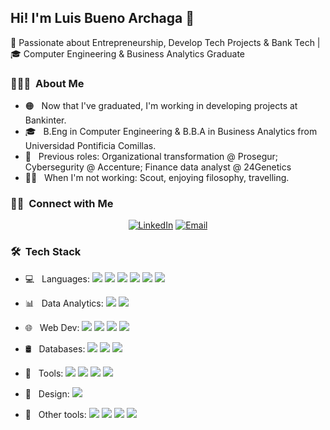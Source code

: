 <h2> Hi! I'm Luis Bueno Archaga 👋 </h2>

🚀 Passionate about Entrepreneurship, Develop Tech Projects & Bank Tech | 🎓 Computer Engineering & Business Analytics Graduate

<h3> 👨🏻‍💻 &nbsp;About Me</h3>

- 🟠 &nbsp; Now that I've graduated, I'm working in developing projects at Bankinter.
- 🎓 &nbsp; B.Eng in Computer Engineering & B.B.A in Business Analytics from Universidad Pontificia Comillas.
- 💼 &nbsp; Previous roles: Organizational transformation @ Prosegur; Cybersegurity @ Accenture; Finance data analyst @ 24Genetics
- 🏄‍♂️ &nbsp; When I'm not working: Scout, enjoying filosophy, travelling.

<h3> 🤝🏻 &nbsp;Connect with Me </h3>

<p align="center">
<a href="https://www.linkedin.com/in/luis-bueno-archaga-2687b6195"><img alt="LinkedIn" src="https://img.shields.io/badge/LinkedIn-luis--bueno--archaga-blue?style=for-the-badge&logo=linkedin"></a>
<a href="mailto:lbarchaga@gmail.com"><img alt="Email" src="https://img.shields.io/badge/Email-lbarchaga@gmail.com-blue?style=for-the-badge&logo=gmail"></a>
</p>

<h3> 🛠 &nbsp;Tech Stack</h3>

- 💻 &nbsp; Languages:
  <img src="https://img.shields.io/badge/COBOL%20-%2314304C.svg?&style=for-the-badge&logo=cobol&logoColor=white"/> 
  <img src="https://img.shields.io/badge/python%20-%2314354C.svg?&style=for-the-badge&logo=python&logoColor=white"/> 
  <img src="https://img.shields.io/badge/R-%23276DC3.svg?&style=for-the-badge&logo=r&logoColor=white"/> 
  <img src="https://img.shields.io/badge/java-%23ED8B00.svg?&style=for-the-badge&logo=java&logoColor=white"/> 
  <img src="https://img.shields.io/badge/c%20-%2300599C.svg?&style=for-the-badge&logo=c&logoColor=white"/> 
  <img src="https://img.shields.io/badge/javascript%20-%23323330.svg?&style=for-the-badge&logo=javascript&logoColor=%23F7DF1E"/>

- 📊 &nbsp; Data Analytics:
  <img src="https://img.shields.io/badge/sql-%2307405e.svg?&style=for-the-badge&logo=sql&logoColor=white"/> 
  <img src="https://img.shields.io/badge/pySpark-%23E25A1C.svg?&style=for-the-badge&logo=apache%20spark&logoColor=white"/>

- 🌐 &nbsp; Web Dev:
  <img src="https://img.shields.io/badge/html5%20-%23E34F26.svg?&style=for-the-badge&logo=html5&logoColor=white"/> 
  <img src="https://img.shields.io/badge/css3%20-%231572B6.svg?&style=for-the-badge&logo=css3&logoColor=white"/> 
  <img src="https://img.shields.io/badge/django%20-%23092E20.svg?&style=for-the-badge&logo=django&logoColor=white"/> 
  <img src="https://img.shields.io/badge/react%20-%2320232a.svg?&style=for-the-badge&logo=react&logoColor=%2361DAFB"/>

- 🛢 &nbsp; Databases:
  <img src="https://img.shields.io/badge/mysql-%2300f.svg?&style=for-the-badge&logo=mysql&logoColor=white"/> 
  <img src ="https://img.shields.io/badge/MongoDB-%234ea94b.svg?&style=for-the-badge&logo=mongodb&logoColor=white"/> 
  <img src ="https://img.shields.io/badge/sqlite-%2307405e.svg?&style=for-the-badge&logo=sqlite&logoColor=white"/>

- 🔧 &nbsp; Tools:
  <img src="https://img.shields.io/badge/git%20-%23F05033.svg?&style=for-the-badge&logo=git&logoColor=white"/> 
  <img src="https://img.shields.io/badge/github%20-%23121011.svg?&style=for-the-badge&logo=github&logoColor=white"/>
  <img src="https://img.shields.io/badge/Visual%20Studio%20Code-0078d7.svg?&style=for-the-badge&logo=visual-studio-code&logoColor=white"/> 
  <img src="https://img.shields.io/badge/anaconda-%2344A833.svg?&style=for-the-badge&logo=anaconda&logoColor=white"/>

- 🎨 &nbsp; Design:
  <img src="https://img.shields.io/badge/adobe%20photoshop%20-%2331A8FF.svg?&style=for-the-badge&logo=adobe%20photoshop&logoColor=white"/> 

- 🔬 &nbsp; Other tools:
  <img src="https://img.shields.io/badge/LTspice-%23A8B9CC.svg?&style=for-the-badge&logo=analog-devices&logoColor=black"/> 
  <img src="https://img.shields.io/badge/Quartus%20II-%2300529B.svg?&style=for-the-badge&logo=intel&logoColor=white"/>
  <img src="https://img.shields.io/badge/VHDL-%23008080.svg?&style=for-the-badge&logo=vhdl&logoColor=white"/>
  <img src="https://img.shields.io/badge/MATLAB-%23E16737.svg?&style=for-the-badge&logo=matlab&logoColor=white"/>

<br/>
